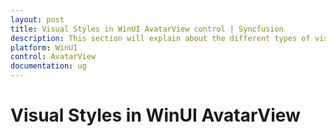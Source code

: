 ```yaml
---
layout: post
title: Visual Styles in WinUI AvatarView control | Syncfusion
description: This section will explain about the different types of visual styles that exists in WinUI AvatarView.
platform: WinUI
control: AvatarView
documentation: ug
---
```


# Visual Styles in WinUI AvatarView